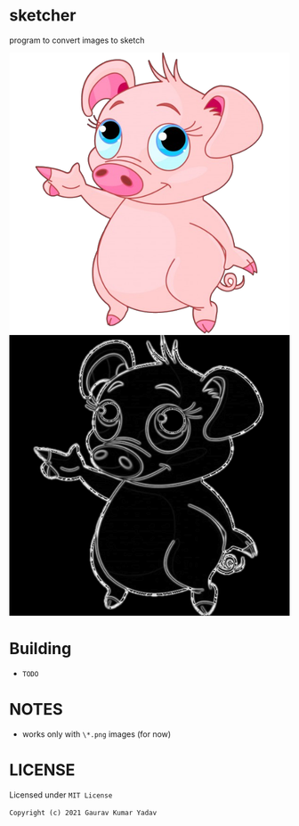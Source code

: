 # sketcher
program to convert images to sketch

![Alt text](pig.png?raw=true "original")
![Alt text](pig_sketch.png?raw=true "sketch")

# Building
* `TODO`

# NOTES
* works only with `\*.png` images (for now)

# LICENSE
Licensed under `MIT License`

`Copyright (c) 2021 Gaurav Kumar Yadav`
